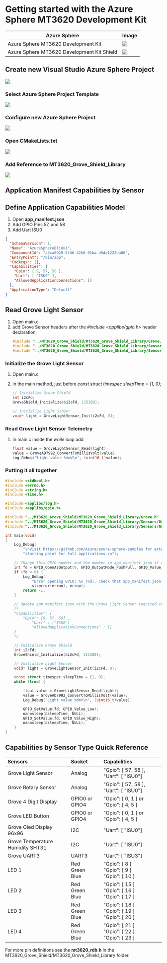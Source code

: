 # Getting started with the Azure Sphere MT3620 Development Kit

| Azure Sphere   |  Image  |
| ---- | ---- |
| Azure Sphere MT3620 Development Kit | ![](resources/azure-sphere-mt3620-dev-kit.jpg) |
| Azure Sphere MT3620 Development Kit Shield | ![](resources/seeed-studio-grove-shield-and-sensors.jpg) |


## Create new Visual Studio Azure Sphere Project


![](resources/vs-create-new-project.png)

### Select Azure Sphere Project Template

![](resources/vs-select-azure-sphere-blink.png)

### Configure new Azure Sphere Project

![](resources/vs-configure-new-project.png)

### Open CMakeLists.txt

![](resources/vs-open-cmakelists.png)

### Add Reference to MT3620_Grove_Shield_Library

![](resources/vs-configure-cmakelists.png)


## Application Manifest Capabilities by Sensor

## Define Application Capabilities Model

1. Open **app_manifest.json**
2. Add GPIO Pins 57, and 58
3. Add Uart ISU0

```json
{
  "SchemaVersion": 1,
  "Name": "AzureSphereBlink1",
  "ComponentId": "a3ca0929-5f46-42b0-91ba-d5de1222da86",
  "EntryPoint": "/bin/app",
  "CmdArgs": [],
  "Capabilities": {
    "Gpio": [ 9, 57, 58 ],
    "Uart": [ "ISU0" ],
    "AllowedApplicationConnections": []
  },
  "ApplicationType": "Default"
}
```

## Read Grove Light Sensor

1. Open main.c
2. add Grove Sensor headers after the _#include <applibs/gpio.h>_ header declaration.
    ```c
    #include "../MT3620_Grove_Shield/MT3620_Grove_Shield_Library/Grove.h"
    #include "../MT3620_Grove_Shield/MT3620_Grove_Shield_Library/Sensors/GroveLightSensor.h"
    #include "../MT3620_Grove_Shield/MT3620_Grove_Shield_Library/Sensors/GroveAD7992.h"
    ```

### Initialize the Grove Light Sensor

1. Open main.c
2. in the main method, just before _const struct timespec sleepTime = {1, 0};_

    ```c
    // Initialize Grove Shield
    int i2cFd;
    GroveShield_Initialize(&i2cFd, 115200);

    // Initialize Light Sensor
    void* light = GroveLightSensor_Init(i2cFd, 0);
    ```

### Read Grove Light Sensor Telemetry

1. In main.c inside the _while_ loop add

    ```c
    float value = GroveLightSensor_Read(light);
    value = GroveAD7992_ConvertToMillisVolt(value);
    Log_Debug("Light value %dmV\n", (uint16_t)value);
    ```

### Putting it all together

```c
#include <stdbool.h>
#include <errno.h>
#include <string.h>
#include <time.h>

#include <applibs/log.h>
#include <applibs/gpio.h>

#include "../MT3620_Grove_Shield/MT3620_Grove_Shield_Library/Grove.h"
#include "../MT3620_Grove_Shield/MT3620_Grove_Shield_Library/Sensors/GroveLightSensor.h"
#include "../MT3620_Grove_Shield/MT3620_Grove_Shield_Library/Sensors/GroveAD7992.h"

int main(void)
{
    Log_Debug(
        "\nVisit https://github.com/Azure/azure-sphere-samples for extensible samples to use as a "
        "starting point for full applications.\n");

    // Change this GPIO number and the number in app_manifest.json if required by your hardware.
    int fd = GPIO_OpenAsOutput(9, GPIO_OutputMode_PushPull, GPIO_Value_High);
    if (fd < 0) {
        Log_Debug(
            "Error opening GPIO: %s (%d). Check that app_manifest.json includes the GPIO used.\n",
            strerror(errno), errno);
        return -1;
    }

    // Update app_manifest.json with the Grove Light Sensor required capabilities
    /*
    "Capabilities": {
        "Gpio": [9, 57, 58] ,
            "Uart" : ["ISU0"] ,
            "AllowedApplicationConnections" : []
    }
    */

    // Initialize Grove Shield
    int i2cFd;
    GroveShield_Initialize(&i2cFd, 115200);

    // Initialize Light Sensor
    void* light = GroveLightSensor_Init(i2cFd, 0);

    const struct timespec sleepTime = {1, 0};
    while (true) {

        float value = GroveLightSensor_Read(light);
        value = GroveAD7992_ConvertToMillisVolt(value);
        Log_Debug("Light value %dmV\n", (uint16_t)value);

        GPIO_SetValue(fd, GPIO_Value_Low);
        nanosleep(&sleepTime, NULL);
        GPIO_SetValue(fd, GPIO_Value_High);
        nanosleep(&sleepTime, NULL);
    }
}

```

## Capabilities by Sensor Type Quick Reference

| Sensors  | Socket | Capabilities |
| :------------- | :------------- | :----------- |
| Grove Light Sensor  | Analog | "Gpio": [ 57, 58 ], "Uart": [ "ISU0"] |
| Grove Rotary Sensor | Analog | "Gpio": [ 57, 58 ], "Uart": [ "ISU0"] |
| Grove 4 Digit Display | GPIO0 or GPIO4 | "Gpio": [ 0, 1 ] or "Gpio": [ 4, 5 ] |
| Grove LED Button | GPIO0 or GPIO4 |  "Gpio": [ 0, 1 ] or "Gpio": [ 4, 5 ] |
| Grove Oled Display 96x96 | I2C | "Uart": [ "ISU0"]  |
| Grove Temperature Humidity SHT31 | I2C | "Uart": [ "ISU0"] |
| Grove UART3 | UART3 | "Uart": [ "ISU3"] |
| LED 1 | Red <br/> Green <br/> Blue | "Gpio": [ 8 ] <br/> "Gpio": [ 9 ] <br/> "Gpio": [ 10 ] |
| LED 2 | Red <br/> Green <br/> Blue | "Gpio": [ 15 ] <br/> "Gpio": [ 16 ] <br/> "Gpio": [ 17 ] |
| LED 3 | Red <br/> Green <br/> Blue | "Gpio": [ 18 ] <br/> "Gpio": [ 19 ] <br/> "Gpio": [ 20 ] |
| LED 4 | Red <br/> Green <br/> Blue | "Gpio": [ 21 ] <br/> "Gpio": [ 22 ] <br/> "Gpio": [ 23 ] |

For more pin definitions see the __mt3620_rdb.h__ in the MT3620_Grove_Shield/MT3620_Grove_Shield_Library folder.
